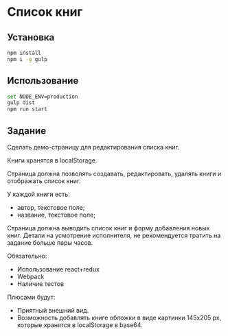 
# Список книг

## Установка
```bash
npm install
npm i -g gulp
```

## Использование

```bash
set NODE_ENV=production
gulp dist
npm run start
```


## Задание


Сделать демо-страницу для редактирования списка книг. 

Книги хранятся в localStorage. 

Страница должна позволять создавать, редактировать, удалять книги и отображать список книг.

У каждой книги есть:
- автор, текстовое поле;
- название, текстовое поле;

Страница должна выводить список книг и форму добавления новых книг. Детали на усмотрение исполнителя, не рекомендуется тратить на задание больше пары часов.

Обязательно:
- Использование react+redux
- Webpack
- Наличие тестов

Плюсами будут:

- Приятный внешний вид.
- Возможность добавлять книге обложки в виде картинки 145х205 px, которые хранятся в localStorage в base64.
